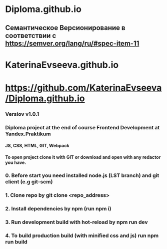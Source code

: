 # Diploma.github.io
## Семантическое Версионирование в соответствии с https://semver.org/lang/ru/#spec-item-11
# KaterinaEvseeva.github.io
# https://github.com/KaterinaEvseeva/Diploma.github.io
### Versiov v1.0.1
### Diploma project at the end of course Frontend Development at Yandex.Praktikum
#### JS, CSS, HTML, GIT, Webpack
#### To open project clone it with GIT or download and open with any redactor you have.

### 0. Before start you need installed node.js (LST branch) and git client (e.g git-scm)
### 1. Clone repo by git clone <repo_address>
### 2. Install dependencies by npm (run npm i)
### 3. Run development build with hot-reload by npm run dev
### 4. To build production build (with minified css and js) run npm run build
